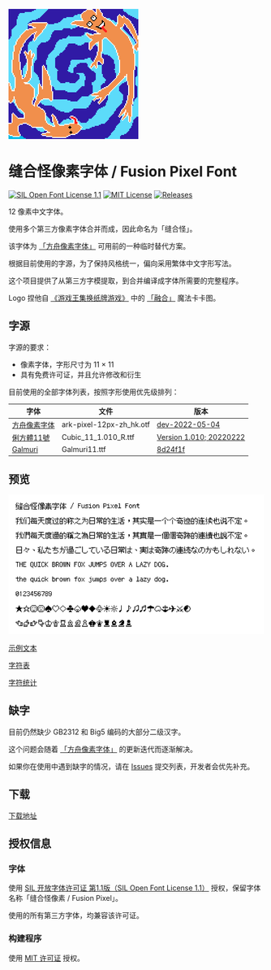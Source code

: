 ![banner](docs/logo.png)

# 缝合怪像素字体 / Fusion Pixel Font

[![SIL Open Font License 1.1](https://img.shields.io/badge/license-OFL--1.1-orange)](https://scripts.sil.org/OFL)
[![MIT License](https://img.shields.io/badge/license-MIT-green)](https://opensource.org/licenses/MIT)
[![Releases](https://img.shields.io/github/v/release/TakWolf/fusion-pixel-font)](https://github.com/TakWolf/fusion-pixel-font/releases)

12 像素中文字体。

使用多个第三方像素字体合并而成，因此命名为「缝合怪」。

该字体为 [「方舟像素字体」](https://github.com/TakWolf/ark-pixel-font) 可用前的一种临时替代方案。

根据目前使用的字源，为了保持风格统一，偏向采用繁体中文字形写法。

这个项目提供了从第三方字模提取，到合并编译成字体所需要的完整程序。

Logo 捏他自 [《游戏王集换纸牌游戏》](https://zh.wikipedia.org/wiki/%E9%81%8A%E6%88%B2%E7%8E%8B%E9%9B%86%E6%8F%9B%E7%B4%99%E7%89%8C%E9%81%8A%E6%88%B2) 中的 [「融合」](https://baike.baidu.com/item/%E8%9E%8D%E5%90%88/2290464) 魔法卡卡图。

## 字源

字源的要求：

- 像素字体，字形尺寸为 11 × 11
- 具有免费许可证，并且允许修改和衍生

目前使用的全部字体列表，按照字形使用优先级排列：

| 字体 | 文件 | 版本 |
|---|---|---|
| [方舟像素字体](https://github.com/TakWolf/ark-pixel-font) | ark-pixel-12px-zh_hk.otf | [dev-2022-05-04](https://github.com/TakWolf/ark-pixel-font/releases/tag/dev-2022-05-04) |
| [俐方體11號](https://github.com/ACh-K/Cubic-11) | Cubic_11_1.010_R.ttf | [Version 1.010; 20220222](https://github.com/ACh-K/Cubic-11/releases/tag/v1.010) |
| [Galmuri](https://github.com/quiple/galmuri) | Galmuri11.ttf | [8d24f1f](https://github.com/quiple/galmuri/tree/8d24f1ff97119c7b5cea10070e7a19c51113ffe3) |

## 预览

![preview.png](docs/preview.png)

[示例文本](https://fusion-pixel-font.takwolf.com)

[字符表](https://fusion-pixel-font.takwolf.com/alphabet.html)

[字符统计](docs/font-info.md)

## 缺字

目前仍然缺少 GB2312 和 Big5 编码的大部分二级汉字。

这个问题会随着 [「方舟像素字体」](https://github.com/TakWolf/ark-pixel-font) 的更新迭代而逐渐解决。

如果你在使用中遇到缺字的情况，请在 [Issues](https://github.com/TakWolf/fusion-pixel-font/issues) 提交列表，开发者会优先补充。

## 下载

[下载地址](https://github.com/TakWolf/fusion-pixel-font/releases)

## 授权信息

### 字体

使用 [SIL 开放字体许可证 第1.1版（SIL Open Font License 1.1）](LICENSE-OFL) 授权，保留字体名称「缝合怪像素 / Fusion Pixel」。

使用的所有第三方字体，均兼容该许可证。

### 构建程序

使用 [MIT 许可证](LICENSE) 授权。
